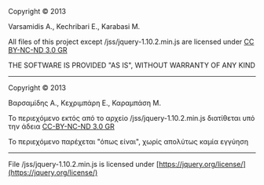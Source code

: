 Copyright © 2013

Varsamidis A., Kechribari E., Karabasi M.

All files of this project except /jss/jquery-1.10.2.min.js are licensed under [CC BY-NC-ND 3.0 GR](https://creativecommons.org/licenses/by-nc-nd/3.0/gr/)

THE SOFTWARE IS PROVIDED "AS IS", WITHOUT WARRANTY OF ANY KIND

---
Copyright © 2013

Βαρσαμίδης Α., Κεχριμπάρη Ε., Καραμπάση Μ.

Το περιεχόμενο εκτός από το αρχείο /jss/jquery-1.10.2.min.js διατίθεται υπό την άδεια [CC-BY-NC-ND 3.0 GR](https://creativecommons.org/licenses/by-nc-nd/3.0/gr/)

Το περιεχόμενο παρέχεται "όπως είναι", χωρίς απολύτως καμία εγγύηση

---
File /jss/jquery-1.10.2.min.js is licensed under [https://jquery.org/license/](https://jquery.org/license/)
